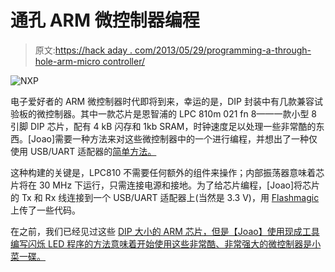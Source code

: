 # 通孔 ARM 微控制器编程

> 原文:[https://hack aday . com/2013/05/29/programming-a-through-hole-arm-micro controller/](https://hackaday.com/2013/05/29/programming-a-through-hole-arm-microcontroller/)

![NXP](../Images/3d05ed25ffbcdc4e382e9cc473bd880b.png)

电子爱好者的 ARM 微控制器时代即将到来，幸运的是，DIP 封装中有几款兼容试验板的微控制器。其中一款芯片是恩智浦的 LPC 810m 021 fn 8——一款小型 8 引脚 DIP 芯片，配有 4 kB 闪存和 1kb SRAM，时钟速度足以处理一些非常酷的东西。[Joao]需要一种方法来对这些微控制器中的一个进行编程，并想出了一种仅使用 USB/UART 适配器的[简单方法。](http://vilaca.eu/lpc810/)

这种构建的关键是，LPC810 不需要任何额外的组件来操作；内部振荡器意味着芯片将在 30 MHz 下运行，只需连接电源和接地。为了给芯片编程，[Joao]将芯片的 Tx 和 Rx 线连接到一个 USB/UART 适配器上(当然是 3.3 V)，用 [Flashmagic](http://www.flashmagictool.com/) 上传了一些代码。

在之前，我们已经见过这些 [DIP 大小的 ARM 芯片，但是【Joao】使用现成工具编写闪烁 LED 程序的方法意味着开始使用这些非常酷、非常强大的微控制器是小菜一碟。](http://hackaday.com/2012/09/09/the-easiest-way-to-dive-in-to-arm-programming/)